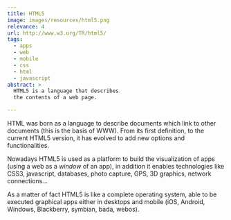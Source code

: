 ```yaml
---
title: HTML5
image: images/resources/html5.png
relevance: 4
url: http://www.w3.org/TR/html5/
tags:
  - apps
  - web
  - mobile
  - css
  - html
  - javascript
abstract: >
  HTML5 is a language that describes
  the contents of a web page.

---
```

HTML was born as a language to 
describe documents which link to other documents
(this is the basis of WWW).
From its first definition, 
to the current HTML5 version, 
it has evolved to add new options and functionalities.

Nowadays HTML5 is used as a platform
to build the visualization of apps
(using a web as a *window* of an app),
in addition it enables technologies
like CSS3, javascript, databases,
photo capture, GPS, 3D graphics,
network connections...

As a matter of fact HTML5 
is like a complete operating system,
able to be executed graphical apps
either in desktops and mobile
(iOS, Android, Windows, Blackberry, 
symbian, bada, webos).
